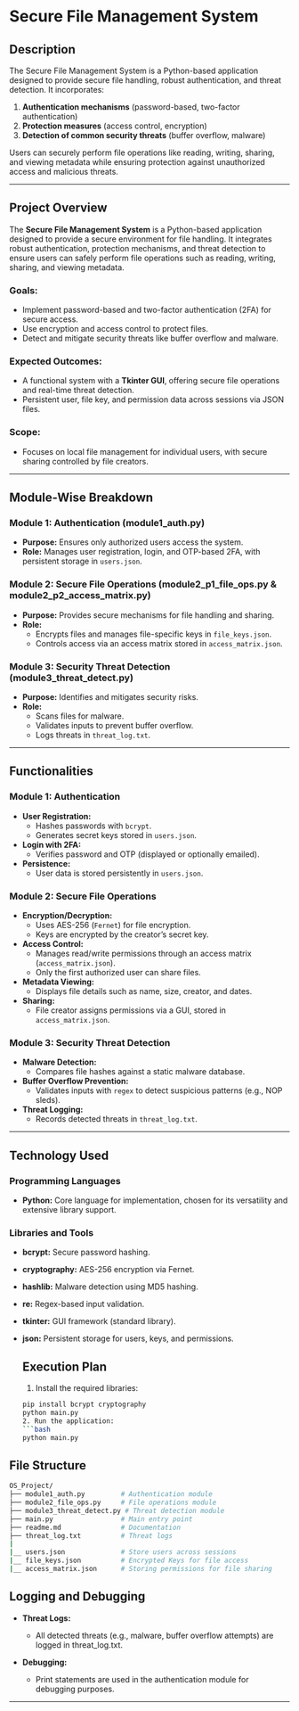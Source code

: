  # Secure File Management System

  ## Description

  The Secure File Management System is a Python-based application designed to provide secure file handling, robust authentication, and threat detection. It incorporates:

  1. **Authentication mechanisms** (password-based, two-factor authentication)
  2. **Protection measures** (access control, encryption)
  3. **Detection of common security threats** (buffer overflow, malware)

  Users can securely perform file operations like reading, writing, sharing, and viewing metadata while ensuring protection against unauthorized access and malicious threats.

  ---
## Project Overview
The **Secure File Management System** is a Python-based application designed to provide a secure environment for file handling. It integrates robust authentication, protection mechanisms, and threat detection to ensure users can safely perform file operations such as reading, writing, sharing, and viewing metadata.

### Goals:
- Implement password-based and two-factor authentication (2FA) for secure access.
- Use encryption and access control to protect files.
- Detect and mitigate security threats like buffer overflow and malware.

### Expected Outcomes:
- A functional system with a **Tkinter GUI**, offering secure file operations and real-time threat detection.
- Persistent user, file key, and permission data across sessions via JSON files.

### Scope:
- Focuses on local file management for individual users, with secure sharing controlled by file creators.

---

## Module-Wise Breakdown

### **Module 1: Authentication (module1_auth.py)**
- **Purpose:** Ensures only authorized users access the system.
- **Role:** Manages user registration, login, and OTP-based 2FA, with persistent storage in `users.json`.

### **Module 2: Secure File Operations (module2_p1_file_ops.py & module2_p2_access_matrix.py)**
- **Purpose:** Provides secure mechanisms for file handling and sharing.
- **Role:** 
  - Encrypts files and manages file-specific keys in `file_keys.json`.
  - Controls access via an access matrix stored in `access_matrix.json`.

### **Module 3: Security Threat Detection (module3_threat_detect.py)**
- **Purpose:** Identifies and mitigates security risks.
- **Role:**
  - Scans files for malware.
  - Validates inputs to prevent buffer overflow.
  - Logs threats in `threat_log.txt`.

---

## Functionalities

### **Module 1: Authentication**
- **User Registration:**
  - Hashes passwords with `bcrypt`.
  - Generates secret keys stored in `users.json`.
- **Login with 2FA:**
  - Verifies password and OTP (displayed or optionally emailed).
- **Persistence:**
  - User data is stored persistently in `users.json`.

### **Module 2: Secure File Operations**
- **Encryption/Decryption:**
  - Uses AES-256 (`Fernet`) for file encryption.
  - Keys are encrypted by the creator’s secret key.
- **Access Control:**
  - Manages read/write permissions through an access matrix (`access_matrix.json`).
  - Only the first authorized user can share files.
- **Metadata Viewing:**
  - Displays file details such as name, size, creator, and dates.
- **Sharing:**
  - File creator assigns permissions via a GUI, stored in `access_matrix.json`.

### **Module 3: Security Threat Detection**
- **Malware Detection:**
  - Compares file hashes against a static malware database.
- **Buffer Overflow Prevention:**
  - Validates inputs with `regex` to detect suspicious patterns (e.g., NOP sleds).
- **Threat Logging:**
  - Records detected threats in `threat_log.txt`.

---

## Technology Used

### **Programming Languages**
- **Python:** Core language for implementation, chosen for its versatility and extensive library support.

### **Libraries and Tools**
- **bcrypt:** Secure password hashing.
- **cryptography:** AES-256 encryption via Fernet.
- **hashlib:** Malware detection using MD5 hashing.
- **re:** Regex-based input validation.
- **tkinter:** GUI framework (standard library).
- **json:** Persistent storage for users, keys, and permissions.


  ## Execution Plan
  1. Install the required libraries:
    ```bash
    pip install bcrypt cryptography
    python main.py
  2. Run the application:
    ```bash
    python main.py


 ## File Structure
  ```bash
  OS_Project/
  ├── module1_auth.py         # Authentication module
  ├── module2_file_ops.py     # File operations module
  ├── module3_threat_detect.py # Threat detection module
  ├── main.py                 # Main entry point
  ├── readme.md               # Documentation
  ├── threat_log.txt          # Threat logs
  |
  |__ users.json              # Store users across sessions
  |__ file_keys.json          # Encrypted Keys for file access 
  |__ access_matrix.json      # Storing permissions for file sharing
  ```


  ## Logging and Debugging

  - **Threat Logs:**
      - All detected threats (e.g., malware, buffer overflow attempts) are logged in threat_log.txt.

  - **Debugging:**
      - Print statements are used in the authentication module for debugging purposes.

  ---